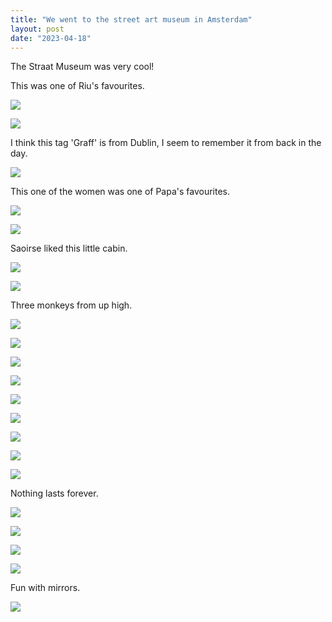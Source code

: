 ```yaml
---
title: "We went to the street art museum in Amsterdam"
layout: post
date: "2023-04-18"
---
```


The Straat Museum was very cool!

This was one of Riu's favourites.

![](/assets/images/2023/20230324_120321-461x1024.jpg)

![](/assets/images/2023/20230324_104130-1024x461.jpg)

I think this tag 'Graff' is from Dublin, I seem to remember it from back in the day.

![](/assets/images/2023/20230324_104141-1024x461.jpg)

This one of the women was one of Papa's favourites.

![](/assets/images/2023/20230324_104738-1024x461.jpg)

![](/assets/images/2023/20230324_105012-1024x461.jpg)

Saoirse liked this little cabin.

![](/assets/images/2023/20230324_105212-461x1024.jpg)

![](/assets/images/2023/20230324_115748-461x1024.jpg)

Three monkeys from up high.

![](/assets/images/2023/20230324_113201-1024x461.jpg)

![](/assets/images/2023/20230324_111105-1024x461.jpg)

![](/assets/images/2023/20230324_110427-1024x461.jpg)

![](/assets/images/2023/20230324_105831-1024x461.jpg)

![](/assets/images/2023/20230324_105823-461x1024.jpg)

![](/assets/images/2023/20230324_105800-1024x461.jpg)

![](/assets/images/2023/20230324_105303-461x1024.jpg)

![](/assets/images/2023/20230324_105256-1024x461.jpg)

![](/assets/images/2023/20230324_105300-461x1024.jpg)

Nothing lasts forever.

![](/assets/images/2023/20230324_115920-1024x461.jpg)

![](/assets/images/2023/20230324_115929-1024x461.jpg)

![](/assets/images/2023/20230324_120033-461x1024.jpg)

![](/assets/images/2023/20230324_120258-461x1024.jpg)

Fun with mirrors.

![](/assets/images/2023/20230324_120221-461x1024.jpg)
